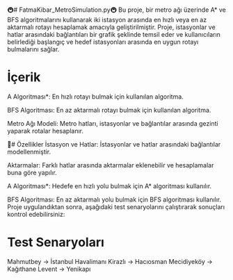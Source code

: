🚇# FatmaKibar_MetroSimulation.py🚇
Bu proje, bir metro ağı üzerinde A* ve BFS algoritmalarını kullanarak iki istasyon arasında en hızlı veya en az aktarmalı rotayı hesaplamak amacıyla geliştirilmiştir. Proje, istasyonlar ve hatlar arasındaki bağlantıları bir grafik şeklinde temsil eder ve kullanıcıların belirlediği başlangıç ve hedef istasyonları arasında en uygun rotayı bulmalarını sağlar.

# İçerik
A Algoritması*: En hızlı rotayı bulmak için kullanılan algoritma.

BFS Algoritması: En az aktarmalı rotayı bulmak için kullanılan algoritma.

Metro Ağı Modeli: Metro hatları, istasyonlar ve bağlantılar arasında gezinti yaparak rotalar hesaplanır.

📍# Özellikler
İstasyon ve Hatlar: İstasyonlar ve hatlar arasındaki bağlantılar modellenmiştir.

Aktarmalar: Farklı hatlar arasında aktarmalar eklenebilir ve hesaplamalar buna göre yapılır.

A Algoritması*: Hedefe en hızlı yolu bulmak için A* algoritması kullanılır.

BFS Algoritması: En az aktarmalı yolu bulmak için BFS algoritması kullanılır.
Proje uygulandıktan sonra, aşağıdaki test senaryolarını çalıştırarak sonuçları kontrol edebilirsiniz:

# Test Senaryoları 
Mahmutbey -> İstanbul Havalimanı
Kirazlı -> Hacıosman
Mecidiyeköy -> Kağıthane
Levent -> Yenikapı

